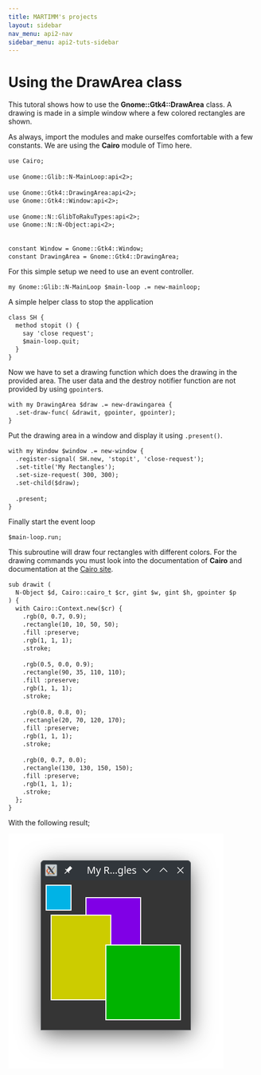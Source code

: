 ```yaml
---
title: MARTIMM's projects
layout: sidebar
nav_menu: api2-nav
sidebar_menu: api2-tuts-sidebar
---
```


# Using the DrawArea class

This tutoral shows how to use the **Gnome::Gtk4::DrawArea** class. A drawing is made in a simple window where a few colored rectangles are shown.

As always, import the modules and make ourselfes comfortable with a few constants. We are using the **Cairo** module of Timo here.
```
use Cairo;

use Gnome::Glib::N-MainLoop:api<2>;

use Gnome::Gtk4::DrawingArea:api<2>;
use Gnome::Gtk4::Window:api<2>;

use Gnome::N::GlibToRakuTypes:api<2>;
use Gnome::N::N-Object:api<2>;


constant Window = Gnome::Gtk4::Window;
constant DrawingArea = Gnome::Gtk4::DrawingArea;
```

For this simple setup we need to use an event controller.
```
my Gnome::Glib::N-MainLoop $main-loop .= new-mainloop;
```

A simple helper class to stop the application
```
class SH {
  method stopit () {
    say 'close request';
    $main-loop.quit;
  }
}
```

Now we have to set a drawing function which does the drawing in the provided area. The user data and the destroy notifier function are not provided by using `gpointer`s.
```
with my DrawingArea $draw .= new-drawingarea {
  .set-draw-func( &drawit, gpointer, gpointer);
}
```

Put the drawing area in a window and display it using `.present()`.
```
with my Window $window .= new-window {
  .register-signal( SH.new, 'stopit', 'close-request');
  .set-title('My Rectangles');
  .set-size-request( 300, 300);
  .set-child($draw);

  .present;
}
```

Finally start the event loop
```
$main-loop.run;
```

This subroutine will draw four rectangles with different colors. For the drawing commands you must look into the documentation of **Cairo** and documentation at the [Cairo site](https://www.cairographics.org/manual/).
```
sub drawit (
  N-Object $d, Cairo::cairo_t $cr, gint $w, gint $h, gpointer $p
) {
  with Cairo::Context.new($cr) {
    .rgb(0, 0.7, 0.9);
    .rectangle(10, 10, 50, 50);
    .fill :preserve;
    .rgb(1, 1, 1);
    .stroke;

    .rgb(0.5, 0.0, 0.9);
    .rectangle(90, 35, 110, 110);
    .fill :preserve;
    .rgb(1, 1, 1);
    .stroke;

    .rgb(0.8, 0.8, 0);
    .rectangle(20, 70, 120, 170);
    .fill :preserve;
    .rgb(1, 1, 1);
    .stroke;

    .rgb(0, 0.7, 0.0);
    .rectangle(130, 130, 150, 150);
    .fill :preserve;
    .rgb(1, 1, 1);
    .stroke;
  };
}
```

With the following result;

![drawing](asset_files/images/drawing-area1.png)